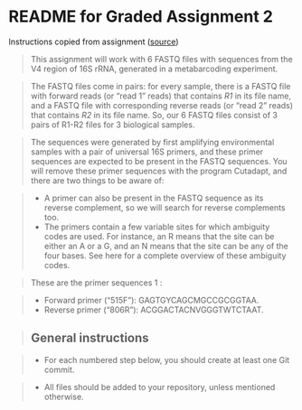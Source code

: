 # README for Graded Assignment 2

Instructions copied from assignment ([source](https://mcic-osu.github.io/pracs-sp21/w06_GA_scripts.html))

> This assignment will work with 6 FASTQ files with sequences from the V4 region of 16S rRNA, generated in a metabarcoding experiment.

> The FASTQ files come in pairs: for every sample, there is a FASTQ file with forward reads (or “read 1” reads) that contains _R1_ in its file name, and a FASTQ file with corresponding reverse reads (or “read 2” reads) that contains _R2_ in its file name. So, our 6 FASTQ files consist of 3 pairs of R1-R2 files for 3 biological samples.

> The sequences were generated by first amplifying environmental samples with a pair of universal 16S primers, and these primer sequences are expected to be present in the FASTQ sequences. You will remove these primer sequences with the program Cutadapt, and there are two things to be aware of:

> - A primer can also be present in the FASTQ sequence as its reverse complement, so we will search for reverse complements too.
> - The primers contain a few variable sites for which ambiguity codes are used. For instance, an R means that the site can be either an A or a G, and an N means that the site can be any of the four bases. See here for a complete overview of these ambiguity codes.

> These are the primer sequences 1 :

> - Forward primer (“515F”): GAGTGYCAGCMGCCGCGGTAA.
> - Reverse primer (“806R”): ACGGACTACNVGGGTWTCTAAT.

> ## General instructions

> - For each numbered step below, you should create at least one Git commit.

> - All files should be added to your repository, unless mentioned otherwise.


